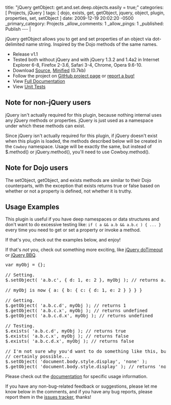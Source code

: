 title: "jQuery getObject: get.and.set.deep.objects.easily = true;"
categories: [ Projects, jQuery ]
tags: [ dojo, exists, get, getObject, jquery, object, plugin, properties, set, setObject ]
date: 2009-12-19 20:02:20 -0500
_primary_category: Projects
_allow_comments: 1
_allow_pings: 1
_published: Publish
--- |

jQuery getObject allows you to get and set properties of an object via dot-delimited name string. Inspired by the Dojo methods of the same names.

<!--MORE-->

 * Release v1.1
 * Tested both without jQuery and with jQuery 1.3.2 and 1.4a2 in Internet Explorer 6-8, Firefox 2-3.6, Safari 3-4, Chrome, Opera 9.6-10.
 * Download [Source][src], [Minified][src-min] (0.7kb)
 * Follow the project on [GitHub project page][github] or [report a bug!][issues]
 * View [Full Documentation][docs]
 * View [Unit Tests][unit]

  [github]: http://github.com/cowboy/jquery-getobject
  [issues]: http://github.com/cowboy/jquery-getobject/issues
  [src]: http://github.com/cowboy/jquery-getobject/raw/master/jquery.ba-getobject.js
  [src-min]: http://github.com/cowboy/jquery-getobject/raw/master/jquery.ba-getobject.min.js
  
  [docs]: http://benalman.com/code/projects/jquery-getobject/docs/
  
  [unit]: http://benalman.com/code/projects/jquery-getobject/unit/

## Note for non-jQuery users ##

jQuery isn't actually required for this plugin, because nothing internal
uses any jQuery methods or properties. jQuery is just used as a namespace
under which these methods can exist.

Since jQuery isn't actually required for this plugin, if jQuery doesn't exist
when this plugin is loaded, the methods described below will be created in
the `Cowboy` namespace. Usage will be exactly the same, but instead of
$.method() or jQuery.method(), you'll need to use Cowboy.method().

## Note for Dojo users ##

The setObject, getObject, and exists methods are similar to their Dojo
counterparts, with the exception that exists returns true or false based
on whether or not a property is defined, not whether it is truthy.

## Usage Examples ##

This plugin is useful if you have deep namespaces or data structures and don't want to do excessive testing like: `if ( a && a.b && a.b.c ) { ... }` every time you need to get or set a property or invoke a method.

If that's you, check out the examples below, and enjoy!

If that's _not_ you, check out something more exciting, like [jQuery doTimeout](http://benalman.com/projects/jquery-dotimeout-plugin/) or [jQuery BBQ](http://benalman.com/projects/jquery-bbq-plugin/).

<pre class="brush:js">
var myObj = {};

// Setting.
$.setObject( 'a.b.c', { d: 1, e: 2 }, myObj ); // returns a.b.c reference

// myObj is now { a: { b: { c: { d: 1, e: 2 } } } }

// Getting.
$.getObject( 'a.b.c.d', myObj ); // returns 1
$.getObject( 'a.b.c.x', myObj ); // returns undefined
$.getObject( 'a.b.c.d.x', myObj ); // returns undefined

// Testing.
$.exists( 'a.b.c.d', myObj ); // returns true
$.exists( 'a.b.c.x', myObj ); // returns false
$.exists( 'a.b.c.d.x', myObj ); // returns false

// I'm not sure why you'd want to do something like this, but it's
// certainly possible...
$.setObject( 'document.body.style.display', 'none' );
$.getObject( 'document.body.style.display' ); // returns 'none'
</pre>

Please check out the [documentation][docs] for specific usage information.

If you have any non-bug-related feedback or suggestions, please let me know below in the comments, and if you have any bug reports, please report them in the [issues tracker][issues], thanks!

